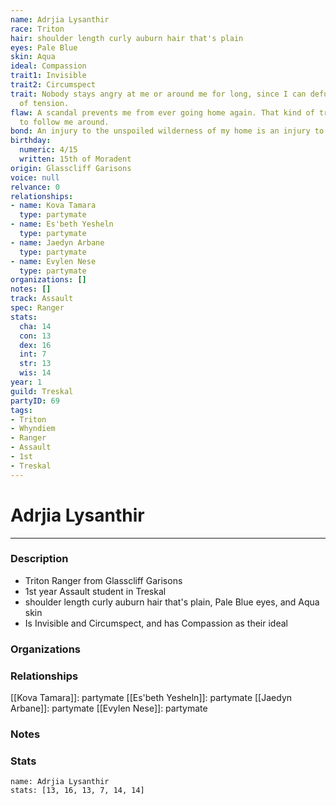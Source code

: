 ```yaml
---
name: Adrjia Lysanthir
race: Triton
hair: shoulder length curly auburn hair that's plain
eyes: Pale Blue
skin: Aqua
ideal: Compassion
trait1: Invisible
trait2: Circumspect
trait: Nobody stays angry at me or around me for long, since I can defuse any amount
  of tension.
flaw: A scandal prevents me from ever going home again. That kind of trouble seems
  to follow me around.
bond: An injury to the unspoiled wilderness of my home is an injury to me.
birthday:
  numeric: 4/15
  written: 15th of Moradent
origin: Glasscliff Garisons
voice: null
relvance: 0
relationships:
- name: Kova Tamara
  type: partymate
- name: Es'beth Yesheln
  type: partymate
- name: Jaedyn Arbane
  type: partymate
- name: Evylen Nese
  type: partymate
organizations: []
notes: []
track: Assault
spec: Ranger
stats:
  cha: 14
  con: 13
  dex: 16
  int: 7
  str: 13
  wis: 14
year: 1
guild: Treskal
partyID: 69
tags:
- Triton
- Whyndiem
- Ranger
- Assault
- 1st
- Treskal
---
```

# Adrjia Lysanthir
---
### Description
- Triton Ranger from Glasscliff Garisons
- 1st year Assault student in Treskal
- shoulder length curly auburn hair that's plain, Pale Blue eyes, and Aqua skin
- Is Invisible and Circumspect, and has Compassion as their ideal

### Organizations

### Relationships
[[Kova Tamara]]: partymate
[[Es'beth Yesheln]]: partymate
[[Jaedyn Arbane]]: partymate
[[Evylen Nese]]: partymate

### Notes

### Stats
```statblock
name: Adrjia Lysanthir
stats: [13, 16, 13, 7, 14, 14]
```